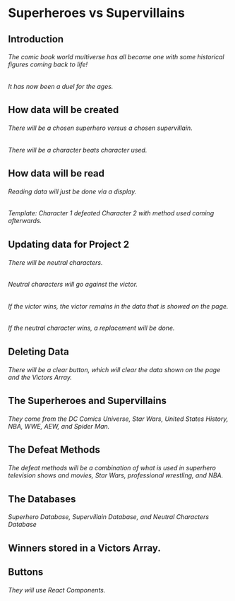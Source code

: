 # Superheroes vs Supervillains

## Introduction
###### The comic book world multiverse has all become one with some historical figures coming back to life!
###### It has now been a duel for the ages.

## How data will be created
###### There will be a chosen superhero versus a chosen supervillain.
###### There will be a character beats character used.

## How data will be read
###### Reading data will just be done via a display.
###### Template: Character 1 defeated Character 2 with method used coming afterwards.

## Updating data for Project 2
###### There will be neutral characters.
###### Neutral characters will go against the victor.

###### If the victor wins, the victor remains in the data that is showed on the page.
###### If the neutral character wins, a replacement will be done.

## Deleting Data
###### There will be a clear button, which will clear the data shown on the page and the Victors Array.

## The Superheroes and Supervillains
###### They come from the DC Comics Universe, Star Wars, United States History, NBA, WWE, AEW, and Spider Man.

## The Defeat Methods
###### The defeat methods will be a combination of what is used in superhero television shows and movies, Star Wars, professional wrestling, and NBA.

## The Databases
###### Superhero Database, Supervillain Database, and Neutral Characters Database

## Winners stored in a Victors Array.

## Buttons
###### They will use React Components.
